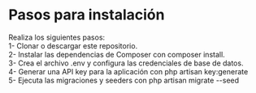 <h1>Pasos para instalación</h1>
Realiza los siguientes pasos:
<br>
1- Clonar o descargar este repositorio.<br>
2- Instalar las dependencias de Composer con composer install.<br>
3- Crea el archivo .env y configura las credenciales de base de datos.<br>
4- Generar una API key para la aplicación con php artisan key:generate<br>
5- Ejecuta las migraciones y seeders con php artisan migrate --seed
